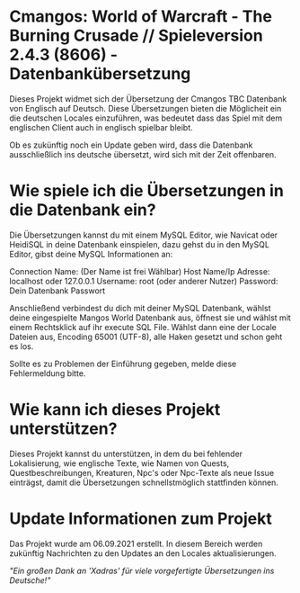 Cmangos: World of Warcraft - The Burning Crusade // Spieleversion 2.4.3 (8606) - Datenbankübersetzung
=====================================================================================================

Dieses Projekt widmet sich der Übersetzung der Cmangos TBC Datenbank von Englisch
auf Deutsch.
Diese Übersetzungen bieten die Möglicheit ein die deutschen Locales einzuführen, 
was bedeutet dass das Spiel mit dem englischen Client auch in englisch spielbar bleibt.

Ob es zukünftig noch ein Update geben wird, dass die Datenbank ausschließlich ins deutsche
übersetzt, wird sich mit der Zeit offenbaren.




Wie spiele ich die Übersetzungen in die Datenbank ein?
======================================================

Die Übersetzungen kannst du mit einem MySQL Editor, wie Navicat oder HeidiSQL in deine
Datenbank einspielen, dazu gehst du in den MySQL Editor, gibst deine MySQL Informationen an:

Connection Name: (Der Name ist frei Wählbar)
Host Name/Ip Adresse: localhost oder 127.0.0.1
Username: root (oder anderer Nutzer)
Password: Dein Datenbank Passwort

Anschließend verbindest du dich mit deiner MySQL Datenbank, wählst deine eingespielte Mangos World Datenbank aus, öffnest sie und wählst mit einem Rechtsklick auf ihr execute SQL File.
Wählst dann eine der Locale Dateien aus, Encoding 65001 (UTF-8), alle Haken gesetzt und schon geht es los.

Sollte es zu Problemen der Einführung gegeben, melde diese Fehlermeldung bitte.


Wie kann ich dieses Projekt unterstützen?
==========================================

Dieses Projekt kannst du unterstützen, in dem du bei fehlender Lokalisierung, wie englische Texte,
wie Namen von Quests, Questbeschreibungen, Kreaturen, Npc's oder Npc-Texte als neue Issue einträgst,
damit die Übersetzungen schnellstmöglich stattfinden können.



Update Informationen zum Projekt
=========================================

Das Projekt wurde am 06.09.2021 erstellt.
In diesem Bereich werden zukünftig Nachrichten zu den Updates an den Locales aktualisierungen.

*"Ein großen Dank an 'Xadras' für viele vorgefertigte Übersetzungen ins Deutsche!"*
